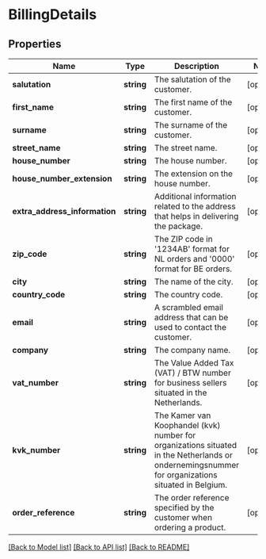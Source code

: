 # BillingDetails

## Properties
Name | Type | Description | Notes
------------ | ------------- | ------------- | -------------
**salutation** | **string** | The salutation of the customer. | [optional] 
**first_name** | **string** | The first name of the customer. | [optional] 
**surname** | **string** | The surname of the customer. | [optional] 
**street_name** | **string** | The street name. | [optional] 
**house_number** | **string** | The house number. | [optional] 
**house_number_extension** | **string** | The extension on the house number. | [optional] 
**extra_address_information** | **string** | Additional information related to the address that helps in delivering the package. | [optional] 
**zip_code** | **string** | The ZIP code in &#39;1234AB&#39; format for NL orders and &#39;0000&#39; format for BE orders. | [optional] 
**city** | **string** | The name of the city. | [optional] 
**country_code** | **string** | The country code. | [optional] 
**email** | **string** | A scrambled email address that can be used to contact the customer. | [optional] 
**company** | **string** | The company name. | [optional] 
**vat_number** | **string** | The Value Added Tax (VAT) / BTW number for business sellers situated in the Netherlands. | [optional] 
**kvk_number** | **string** | The Kamer van Koophandel (kvk) number for organizations situated in the Netherlands or ondernemingsnummer for organizations situated in Belgium. | [optional] 
**order_reference** | **string** | The order reference specified by the customer when ordering a product. | [optional] 

[[Back to Model list]](../README.md#documentation-for-models) [[Back to API list]](../README.md#documentation-for-api-endpoints) [[Back to README]](../README.md)


